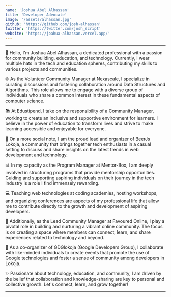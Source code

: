 ```yaml
---
name: 'Joshua Abel Alhassan'
title: 'Developer Advocate'
image: '/assets/alhassan.jpg'
github: 'https://github.com/josh-alhassan'
twitter: 'https://twitter.com/josh_script'
website: 'https://joahua-alhassan.vercel.app/'
---
```


---

👋 Hello, I'm Joshua Abel Alhassan, a dedicated professional with a passion for community building, education, and 
technology. Currently, I wear multiple hats in the tech and education spheres, contributing my skills to various projects
and communities.

🌐 As the Volunteer Community Manager at Nexascale, I specialize in curating discussions and fostering collaboration 
around Data Structures and Algorithms. This role allows me to engage with a diverse group of individuals who share a 
common interest in these fundamental aspects of computer science.

📚 At Edustipend, I take on the responsibility of a Community Manager, working to create an inclusive and supportive 
environment for learners. I believe in the power of education to transform lives and strive to make learning accessible 
and enjoyable for everyone.

🍻 On a more social note, I am the proud lead and organizer of BeerJs Lokoja, a community that brings together tech 
enthusiasts in a casual setting to discuss and share insights on the latest trends in web development and technology.

📊 In my capacity as the Program Manager at Mentor-Box, I am deeply involved in structuring programs that provide 
mentorship opportunities. Guiding and supporting aspiring individuals on their journey in the tech industry is a role 
I find immensely rewarding.

💻 Teaching web technologies at coding academies, hosting workshops, and organizing conferences are aspects of my 
professional life that allow me to contribute directly to the growth and development of aspiring developers.

👥 Additionally, as the Lead Community Manager at Favoured Online, I play a pivotal role in building and nurturing a 
vibrant online community. The focus is on creating a space where members can connect, learn, and share experiences 
related to technology and beyond.

🚀 As a co-organizer of GDGlokoja (Google Developers Group), I collaborate with like-minded individuals to create 
events that promote the use of Google technologies and foster a sense of community among developers in Lokoja.

✨ Passionate about technology, education, and community, I am driven by the belief that collaboration and 
knowledge-sharing are key to personal and collective growth. Let's connect, learn, and grow together!

---

